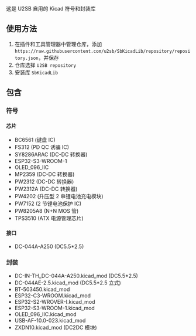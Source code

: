 这是 U2SB 自用的 Kicad 符号和封装库

## 使用方法

1. 在插件和工具管理器中管理仓库，添加 `https://raw.githubusercontent.com/u2sb/SbKicadLib/repository/repository.json`，并保存
2. 仓库选择 `U2SB repository`
3. 安装库 `SbKicadLib`

## 包含

### 符号

#### 芯片

- BC6561 (键盘 IC)
- FS312 (PD QC 诱骗 IC)
- SY8286ARAC (DC-DC 转换器)
- ESP32-S3-WROOM-1
- OLED_096_IIC
- MP2359 (DC-DC 转换器)
- PW2312 (DC-DC 转换器)
- PW2312A (DC-DC 转换器)
- PW4202 (升压型 2 串锂电池充电模块)
- PW7152 (2 节锂电池保护 IC)
- PW8205A8 (N+N MOS 管)
- TPS3510 (ATX 电源管理芯片)

#### 接口

- DC-044A-A250 (DC5.5\*2.5)

### 封装

- DC-IN-TH_DC-044A-A250.kicad_mod (DC5.5\*2.5)
- DC-044AE-2.5.kicad_mod (DC5.5\*2.5 立式)
- BT-503450.kicad_mod
- ESP32-C3-WROOM.kicad_mod
- ESP32-S2-WROVER-I.kicad_mod
- ESP32-S3-WROOM-1.kicad_mod
- OLED_096_IIC.kicad_mod
- USB-AF-10.0-023.kicad_mod
- ZXDN10.kicad_mod (DC2DC 模块)
